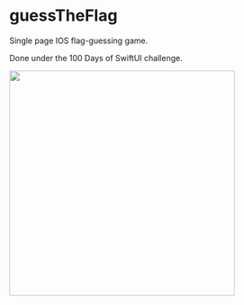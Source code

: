 # guessTheFlag
Single page IOS flag-guessing game. 

Done under the 100 Days of SwiftUI challenge.

<img src="preview2.gif" width=400>
